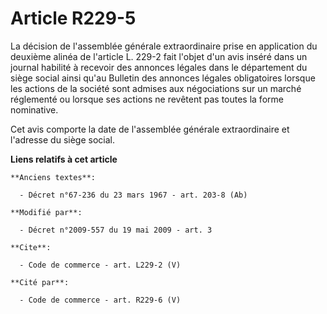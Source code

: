 # Article R229-5

La décision de l'assemblée générale extraordinaire prise en application du deuxième alinéa de l'article L. 229-2 fait l'objet
d'un avis inséré dans un journal habilité à recevoir des annonces légales dans le département du siège social ainsi qu'au
Bulletin des annonces légales obligatoires lorsque les actions de la société sont admises aux négociations sur un marché
réglementé ou lorsque ses actions ne revêtent pas toutes la forme nominative. 

Cet avis comporte la date de l'assemblée générale extraordinaire et l'adresse du siège social.

**Liens relatifs à cet article**

	**Anciens textes**:

	  - Décret n°67-236 du 23 mars 1967 - art. 203-8 (Ab)

	**Modifié par**:

	  - Décret n°2009-557 du 19 mai 2009 - art. 3

	**Cite**:

	  - Code de commerce - art. L229-2 (V)

	**Cité par**:

	  - Code de commerce - art. R229-6 (V)
